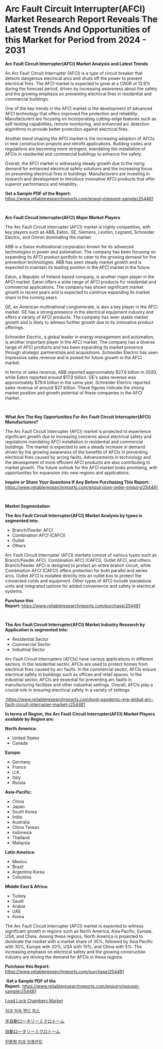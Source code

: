 <p><h1>Arc Fault Circuit Interrupter(AFCI) Market Research Report Reveals The Latest Trends And Opportunities of this Market for Period from 2024 - 2031</h1></p><p><strong>Arc Fault Circuit Interrupter(AFCI) Market Analysis and Latest Trends</strong></p>
<p><p>An Arc Fault Circuit Interrupter (AFCI) is a type of circuit breaker that detects dangerous electrical arcs and shuts off the power to prevent electrical fires. The AFCI market is expected to grow at a CAGR of 12.6% during the forecast period, driven by increasing awareness about fire safety and the growing emphasis on preventing electrical fires in residential and commercial buildings.</p><p>One of the key trends in the AFCI market is the development of advanced AFCI technology that offers improved fire protection and reliability. Manufacturers are focusing on incorporating cutting-edge features such as self-testing capabilities, remote monitoring, and enhanced arc detection algorithms to provide better protection against electrical fires.</p><p>Another trend shaping the AFCI market is the increasing adoption of AFCIs in new construction projects and retrofit applications. Building codes and regulations are becoming more stringent, mandating the installation of AFCIs in residential and commercial buildings to enhance fire safety.</p><p>Overall, the AFCI market is witnessing steady growth due to the rising demand for enhanced electrical safety solutions and the increasing focus on preventing electrical fires in buildings. Manufacturers are investing in research and development to introduce innovative AFCI products that offer superior performance and reliability.</p></p>
<p><strong>Get a Sample PDF of the Report:&nbsp;</strong> <a href="https://www.reliableresearchreports.com/enquiry/request-sample/254481">https://www.reliableresearchreports.com/enquiry/request-sample/254481</a></p>
<p>&nbsp;</p>
<p><strong>Arc Fault Circuit Interrupter(AFCI) Major Market Players</strong></p>
<p><p>The Arc Fault Circuit Interrupter (AFCI) market is highly competitive, with key players such as ABB, Eaton, GE, Siemens, Leviton, Legrand, Schneider Electric, and Omron dominating the market. </p><p>ABB is a Swiss multinational corporation known for its advanced technologies in power and automation. The company has been focusing on expanding its AFCI product portfolio to cater to the growing demand for fire prevention technologies. ABB has seen steady market growth and is expected to maintain its leading position in the AFCI market in the future.</p><p>Eaton, a Republic of Ireland-based company, is another major player in the AFCI market. Eaton offers a wide range of AFCI products for residential and commercial applications. The company has shown significant market growth in recent years and is expected to continue expanding its market share in the coming years.</p><p>GE, an American multinational conglomerate, is also a key player in the AFCI market. GE has a strong presence in the electrical equipment industry and offers a variety of AFCI products. The company has seen stable market growth and is likely to witness further growth due to its innovative product offerings.</p><p>Schneider Electric, a global leader in energy management and automation, is another important player in the AFCI market. The company has a diverse range of AFCI products and has been expanding its market presence through strategic partnerships and acquisitions. Schneider Electric has seen impressive sales revenue and is poised for future growth in the AFCI market.</p><p>In terms of sales revenue, ABB reported approximately $27.6 billion in 2020, while Eaton reported around $17.9 billion. GE's sales revenue was approximately $79.6 billion in the same year. Schneider Electric reported sales revenue of around $27 billion. These figures indicate the strong market position and growth potential of these companies in the AFCI market.</p></p>
<p>&nbsp;</p>
<p><strong>What Are The Key Opportunities For Arc Fault Circuit Interrupter(AFCI) Manufacturers?</strong></p>
<p><p>The Arc Fault Circuit Interrupter (AFCI) market is projected to experience significant growth due to increasing concerns about electrical safety and regulations mandating AFCI installation in residential and commercial buildings. The market is expected to see a steady increase in demand driven by the growing awareness of the benefits of AFCIs in preventing electrical fires caused by arcing faults. Advancements in technology and the development of more efficient AFCI products are also contributing to market growth. The future outlook for the AFCI market looks promising, with opportunities for expansion into new regions and applications.</p></p>
<p><strong>Inquire or Share Your Questions If Any Before Purchasing This Report:</strong> <a href="https://www.reliableresearchreports.com/enquiry/pre-order-enquiry/254481">https://www.reliableresearchreports.com/enquiry/pre-order-enquiry/254481</a></p>
<p>&nbsp;</p>
<p><strong>Market Segmentation</strong></p>
<p><strong>The Arc Fault Circuit Interrupter(AFCI) Market Analysis by types is segmented into:</strong></p>
<p><ul><li>Branch/Feeder AFCI</li><li>Combination AFCI (CAFCI)</li><li>Outlet</li><li>Others</li></ul></p>
<p><p>Arc Fault Circuit Interrupter (AFCI) markets consist of various types such as Branch/Feeder AFCI, Combination AFCI (CAFCI), Outlet AFCI, and others. Branch/Feeder AFCI is designed to protect an entire branch circuit, while Combination AFCI (CAFCI) offers protection for both parallel and series arcs. Outlet AFCI is installed directly into an outlet box to protect the connected cords and equipment. Other types of AFCI include standalone units and integrated options for added convenience and safety in electrical systems.</p></p>
<p><strong>Purchase this Report:&nbsp;</strong><a href="https://www.reliableresearchreports.com/purchase/254481">https://www.reliableresearchreports.com/purchase/254481</a></p>
<p>&nbsp;</p>
<p><strong>The Arc Fault Circuit Interrupter(AFCI) Market Industry Research by Application is segmented into:</strong></p>
<p><ul><li>Residential Sector</li><li>Commercial Sector</li><li>Industrial Sector</li></ul></p>
<p><p>Arc Fault Circuit Interrupters (AFCIs) have various applications in different sectors. In the residential sector, AFCIs are used to protect homes from electrical fires caused by arc faults. In the commercial sector, AFCIs ensure electrical safety in buildings such as offices and retail spaces. In the industrial sector, AFCIs are essential for preventing arc faults in manufacturing facilities and other industrial settings. Overall, AFCIs play a crucial role in ensuring electrical safety in a variety of settings.</p></p>
<p><a href="https://www.reliableresearchreports.com/post-pandemic-era-global-arc-fault-circuit-interrupter-market-r254481">&nbsp;https://www.reliableresearchreports.com/post-pandemic-era-global-arc-fault-circuit-interrupter-market-r254481</a></p>
<p><strong>In terms of Region, the Arc Fault Circuit Interrupter(AFCI) Market Players available by Region are:</strong></p>
<p>
    <p> <strong> North America: </strong>
        <ul>
            <li>United States</li>
            <li>Canada</li>
        </ul>
        </p> 
    <p> <strong> Europe: </strong>
        <ul>
            <li>Germany</li>
            <li>France</li>
            <li>U.K.</li>
            <li>Italy</li>
            <li>Russia</li>
        </ul>
        </p> 
    <p> <strong> Asia-Pacific: </strong>
        <ul>
            <li>China</li>
            <li>Japan</li>
            <li>South Korea</li>
            <li>India</li>
            <li>Australia</li>
            <li>China Taiwan</li>
            <li>Indonesia</li>
            <li>Thailand</li>
            <li>Malaysia</li>
        </ul>
        </p> 
    <p> <strong> Latin America: </strong>
        <ul>
            <li>Mexico</li>
            <li>Brazil</li>
            <li>Argentina Korea</li>
            <li>Colombia</li>
        </ul>
        </p> 
    <p> <strong> Middle East & Africa: </strong>
        <ul>
            <li>Turkey</li>
            <li>Saudi</li>
            <li>Arabia</li>
            <li>UAE</li>
            <li>Korea</li>
        </ul>
    </p>
    </p>
<p><p>The Arc Fault Circuit Interrupter (AFCI) market is expected to witness significant growth in regions such as North America, Asia Pacific, Europe, USA, and China. Among these regions, North America is projected to dominate the market with a market share of 35%, followed by Asia Pacific with 30%, Europe with 20%, USA with 10%, and China with 5%. The increasing emphasis on electrical safety and the growing construction industry are driving the demand for AFCIs in these regions.</p></p>
<p><strong>Purchase this Report: </strong><a href="https://www.reliableresearchreports.com/purchase/254481">https://www.reliableresearchreports.com/purchase/254481</a></p>
<p>&nbsp;<strong>Get a Sample PDF of the Report:&nbsp;&nbsp;</strong><a href="https://www.reliableresearchreports.com/enquiry/request-sample/254481">https://www.reliableresearchreports.com/enquiry/request-sample/254481</a></p>
<p><strong></strong></p>
<p><p><a href="https://github.com/lylyparadise/Market-Research-Report-List-3/blob/main/load-lock-chambers-market.md">Load Lock Chambers Market</a></p><p><a href="https://github.com/RonSpencer61/Market-Research-Report-List-1/blob/main/6570352126202.md">치과 저속 핸드 피스</a></p><p><a href="https://github.com/xnljig2898992/Market-Research-Report-List-2/blob/main/9669861118775.md">半自動ロータリーミクロトーム</a></p><p><a href="https://github.com/ChloeConn27/Market-Research-Report-List-1/blob/main/5974827118774.md">自動ロータリーミクロトーム</a></p><p><a href="https://github.com/valroy852/Market-Research-Report-List-1/blob/main/4294492126201.md">원통형 치과 임플란트</a></p></p>